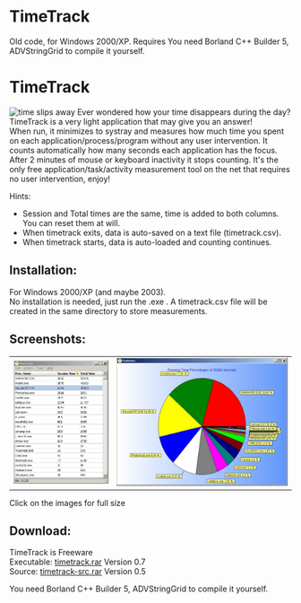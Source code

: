 # TimeTrack 

Old code, for Windows 2000/XP. Requires You need Borland C++ Builder 5, ADVStringGrid to compile it yourself.

TimeTrack
=========

![](dali.jpg "time slips away") Ever wondered how your time disappears during the day?  
TimeTrack is a very light application that may give you an answer!  
When run, it minimizes to systray and measures how much time you spent on each application/process/program without any user intervention. It counts automatically how many seconds each application has the focus.  
After 2 minutes of mouse or keyboard inactivity it stops counting. It's the only free application/task/activity measurement tool on the net that requires no user intervention, enjoy!

Hints:

* Session and Total times are the same, time is added to both columns. You can reset them at will.
* When timetrack exits, data is auto-saved on a text file (timetrack.csv).
* When timetrack starts, data is auto-loaded and counting continues.

Installation:
-------------

For Windows 2000/XP (and maybe 2003).  
No installation is needed, just run the .exe . A timetrack.csv file will be created in the same directory to store measurements.  

Screenshots:
------------

|     |     |
| --- | --- |
| [![](tt2.jpg)](tt2.jpg) | [![](tt1.jpg)](tt1.jpg) |

Click on the images for full size

  

Download:
---------

TimeTrack is Freeware  
Executable: [timetrack.rar](timetrack.rar) Version 0.7  
Source: [timetrack-src.rar](timetrack-src.rar) Version 0.5  
  
You need Borland C++ Builder 5, ADVStringGrid to compile it yourself.
